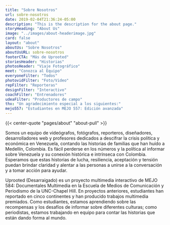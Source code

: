 ```yaml
---
title: "Sobre Nosotros"
url: sobre-nosotros
date: 2019-02-04T21:36:24-05:00
description: "This is the description for the about page."
storyHeading: "About Us"
image: "../images/about-headerimage.jpg"
card: false
layout: "about"
aboutUs: "Sobre Nosotros"
aboutUsURL: sobre-nosotros
footerCTA: "Más de Uprooted"
storiesHeader: "Historias"
photosHeader: "Viaje Fotográfico"
meet: "Conozca al Equipo"
everyoneFilter: "Todos"
photovidFilter: "Foto/Video"
repFilter: "Reporteras"
designFilter: "Interactivo"
coachFilter: "Entrenadores"
udeaFilter: "Productores de campo"
thx: "Un agradecimiento especial a los siguientes:"
mejo557: "Estudiantes en MEJO 557: Edición avanzada"
---
```


{{<  center-quote "pages/about" "about-pull" >}}

Somos un equipo de videógrafos, fotógrafos, reporteros, diseñadores, desarrolladores web y profesores dedicados a descifrar la crisis política y económica en Venezuela, contando las historias de familias que han huído a Medellín, Colombia. Es fácil perderse en los números y la política al informar sobre Venezuela y su conexión histórica e intrínseca con Colombia. Esperamos que estas historias de lucha, resiliencia, aceptación y tensión puedan brindar claridad y alentar a las personas a unirse a la conversación y a tomar acción para ayudar.

Uprooted (Desarraigado) es un proyecto multimedia interactivo de MEJO 584: Documentales Multimedia en la Escuela de Medios de Comunicación y Periodismo de la UNC-Chapel Hill. En proyectos anteriores, estudiantes han reportado en cinco continentes y han producido trabajos multimedia premiados. Como estudiantes, estamos aprendiendo sobre las recompensas y los desafíos de informar sobre diferentes culturas; como periodistas, estamos trabajando en equipo para contar las historias que están dando forma al mundo.
